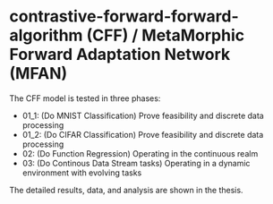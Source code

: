 # contrastive-forward-forward-algorithm (CFF) / MetaMorphic Forward Adaptation Network (MFAN)
The CFF model is tested in three phases:

* 01_1: (Do MNIST Classification) Prove feasibility and discrete data processing
* 01_2: (Do CIFAR Classification) Prove feasibility and discrete data processing
* 02: (Do Function Regression) Operating in the continuous realm
* 03: (Do Continous Data Stream tasks) Operating in a dynamic environment with evolving tasks

The detailed results, data, and analysis are shown in the thesis.
